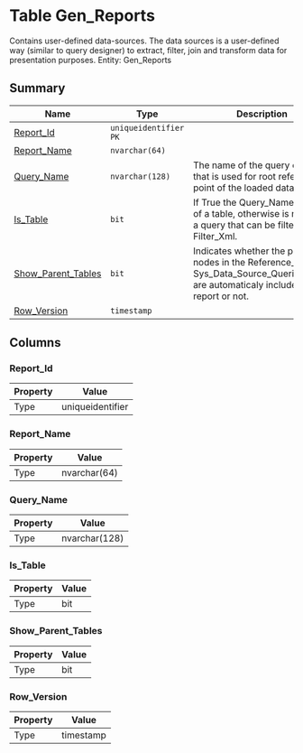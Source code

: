 # Table Gen_Reports

Contains user-defined data-sources. The data sources is a user-defined way (similar to query designer) to extract, filter, join and transform data for presentation purposes. Entity: Gen_Reports

## Summary

| Name | Type | Description |
| - | - | --- |
|[Report_Id](#report_id)|`uniqueidentifier` `PK`||
|[Report_Name](#report_name)|`nvarchar(64)` ||
|[Query_Name](#query_name)|`nvarchar(128)` |The name of the query or table that is used for root reference point of the loaded data.|
|[Is_Table](#is_table)|`bit` |If True the Query_Name is name of a table, otherwise is name of a query that can be filtered with Filter_Xml. |
|[Show_Parent_Tables](#show_parent_tables)|`bit` |Indicates whether the parent nodes in the Reference_Path in Sys_Data_Source_Queries_Table are automaticaly included in the report or not.|
|[Row_Version](#row_version)|`timestamp` ||

## Columns

### Report_Id

| Property | Value |
| - | - |
|Type|uniqueidentifier|

### Report_Name

| Property | Value |
| - | - |
|Type|nvarchar(64)|

### Query_Name

| Property | Value |
| - | - |
|Type|nvarchar(128)|

### Is_Table

| Property | Value |
| - | - |
|Type|bit|

### Show_Parent_Tables

| Property | Value |
| - | - |
|Type|bit|

### Row_Version

| Property | Value |
| - | - |
|Type|timestamp|


